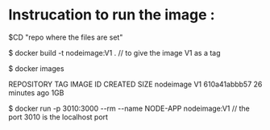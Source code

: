 # Instrucation to run the image : 

$CD "repo where the files are set"
 
$ docker build -t nodeimage:V1 .   // to give the image V1 as a tag 

$ docker images

REPOSITORY                    TAG       IMAGE ID       CREATED          SIZE
nodeimage                     V1        610a41abbb57   26 minutes ago   1GB

$ docker run -p 3010:3000 --rm --name NODE-APP nodeimage:V1 // the port 3010 is the localhost port  
